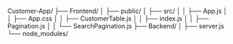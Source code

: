 Customer-App/
├── Frontend/
│ ├── public/
│ ├── src/
│ │ ├── App.js
│ │ ├── App.css
│ │ ├── CustomerTable.js
│ │ ├── index.js
│ │ ├── Pagination.js
│ │ └── SearchPagination.js
├── Backend/
│ ├── server.js
└── node_modules/
